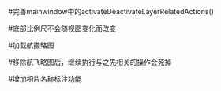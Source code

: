 #完善mainwindow中的activateDeactivateLayerRelatedActions()

#底部比例尺不会随视图变化而改变

#加载航摄略图

#移除航飞略图后，继续执行与之先相关的操作会死掉

#增加相片名称标注功能